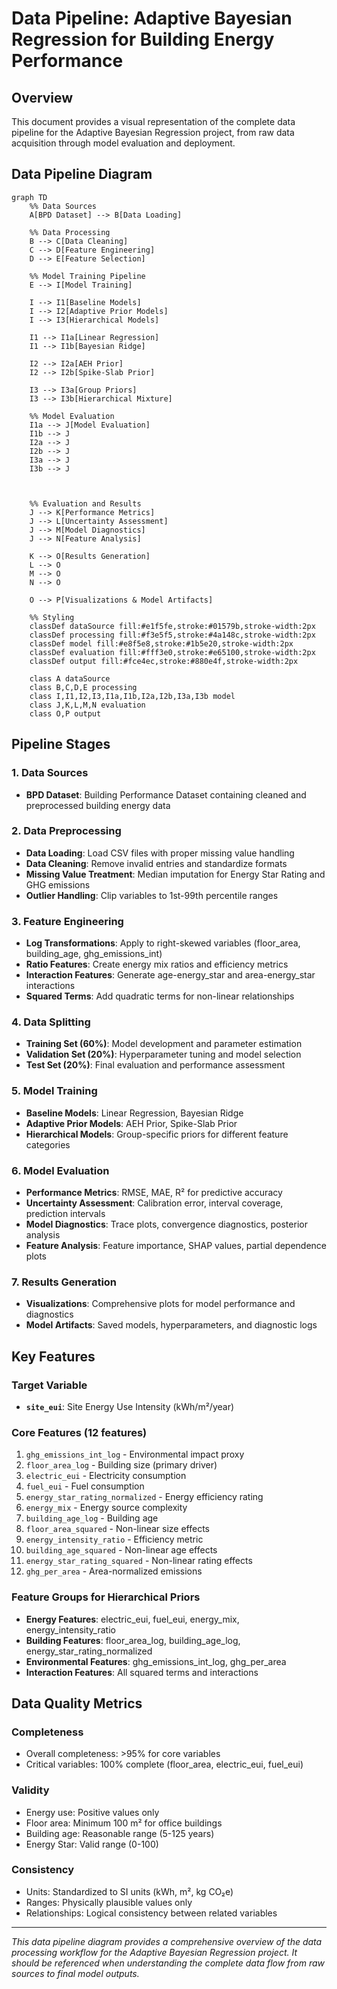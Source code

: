 # Data Pipeline: Adaptive Bayesian Regression for Building Energy Performance

## Overview
This document provides a visual representation of the complete data pipeline for the Adaptive Bayesian Regression project, from raw data acquisition through model evaluation and deployment.

## Data Pipeline Diagram

```mermaid
graph TD
    %% Data Sources
    A[BPD Dataset] --> B[Data Loading]
    
    %% Data Processing
    B --> C[Data Cleaning]
    C --> D[Feature Engineering]
    D --> E[Feature Selection]
    
    %% Model Training Pipeline
    E --> I[Model Training]
    
    I --> I1[Baseline Models]
    I --> I2[Adaptive Prior Models]
    I --> I3[Hierarchical Models]
    
    I1 --> I1a[Linear Regression]
    I1 --> I1b[Bayesian Ridge]
    
    I2 --> I2a[AEH Prior]
    I2 --> I2b[Spike-Slab Prior]
    
    I3 --> I3a[Group Priors]
    I3 --> I3b[Hierarchical Mixture]
    
    %% Model Evaluation
    I1a --> J[Model Evaluation]
    I1b --> J
    I2a --> J
    I2b --> J
    I3a --> J
    I3b --> J
    

    
    %% Evaluation and Results
    J --> K[Performance Metrics]
    J --> L[Uncertainty Assessment]
    J --> M[Model Diagnostics]
    J --> N[Feature Analysis]
    
    K --> O[Results Generation]
    L --> O
    M --> O
    N --> O
    
    O --> P[Visualizations & Model Artifacts]
    
    %% Styling
    classDef dataSource fill:#e1f5fe,stroke:#01579b,stroke-width:2px
    classDef processing fill:#f3e5f5,stroke:#4a148c,stroke-width:2px
    classDef model fill:#e8f5e8,stroke:#1b5e20,stroke-width:2px
    classDef evaluation fill:#fff3e0,stroke:#e65100,stroke-width:2px
    classDef output fill:#fce4ec,stroke:#880e4f,stroke-width:2px
    
    class A dataSource
    class B,C,D,E processing
    class I,I1,I2,I3,I1a,I1b,I2a,I2b,I3a,I3b model
    class J,K,L,M,N evaluation
    class O,P output
```

## Pipeline Stages

### 1. Data Sources
- **BPD Dataset**: Building Performance Dataset containing cleaned and preprocessed building energy data

### 2. Data Preprocessing
- **Data Loading**: Load CSV files with proper missing value handling
- **Data Cleaning**: Remove invalid entries and standardize formats
- **Missing Value Treatment**: Median imputation for Energy Star Rating and GHG emissions
- **Outlier Handling**: Clip variables to 1st-99th percentile ranges

### 3. Feature Engineering
- **Log Transformations**: Apply to right-skewed variables (floor_area, building_age, ghg_emissions_int)
- **Ratio Features**: Create energy mix ratios and efficiency metrics
- **Interaction Features**: Generate age-energy_star and area-energy_star interactions
- **Squared Terms**: Add quadratic terms for non-linear relationships

### 4. Data Splitting
- **Training Set (60%)**: Model development and parameter estimation
- **Validation Set (20%)**: Hyperparameter tuning and model selection
- **Test Set (20%)**: Final evaluation and performance assessment

### 5. Model Training
- **Baseline Models**: Linear Regression, Bayesian Ridge
- **Adaptive Prior Models**: AEH Prior, Spike-Slab Prior
- **Hierarchical Models**: Group-specific priors for different feature categories

### 6. Model Evaluation
- **Performance Metrics**: RMSE, MAE, R² for predictive accuracy
- **Uncertainty Assessment**: Calibration error, interval coverage, prediction intervals
- **Model Diagnostics**: Trace plots, convergence diagnostics, posterior analysis
- **Feature Analysis**: Feature importance, SHAP values, partial dependence plots

### 7. Results Generation
- **Visualizations**: Comprehensive plots for model performance and diagnostics
- **Model Artifacts**: Saved models, hyperparameters, and diagnostic logs

## Key Features

### Target Variable
- **`site_eui`**: Site Energy Use Intensity (kWh/m²/year)

### Core Features (12 features)
1. `ghg_emissions_int_log` - Environmental impact proxy
2. `floor_area_log` - Building size (primary driver)
3. `electric_eui` - Electricity consumption
4. `fuel_eui` - Fuel consumption
5. `energy_star_rating_normalized` - Energy efficiency rating
6. `energy_mix` - Energy source complexity
7. `building_age_log` - Building age
8. `floor_area_squared` - Non-linear size effects
9. `energy_intensity_ratio` - Efficiency metric
10. `building_age_squared` - Non-linear age effects
11. `energy_star_rating_squared` - Non-linear rating effects
12. `ghg_per_area` - Area-normalized emissions

### Feature Groups for Hierarchical Priors
- **Energy Features**: electric_eui, fuel_eui, energy_mix, energy_intensity_ratio
- **Building Features**: floor_area_log, building_age_log, energy_star_rating_normalized
- **Environmental Features**: ghg_emissions_int_log, ghg_per_area
- **Interaction Features**: All squared terms and interactions

## Data Quality Metrics

### Completeness
- Overall completeness: >95% for core variables
- Critical variables: 100% complete (floor_area, electric_eui, fuel_eui)

### Validity
- Energy use: Positive values only
- Floor area: Minimum 100 m² for office buildings
- Building age: Reasonable range (5-125 years)
- Energy Star: Valid range (0-100)

### Consistency
- Units: Standardized to SI units (kWh, m², kg CO₂e)
- Ranges: Physically plausible values only
- Relationships: Logical consistency between related variables

---

*This data pipeline diagram provides a comprehensive overview of the data processing workflow for the Adaptive Bayesian Regression project. It should be referenced when understanding the complete data flow from raw sources to final model outputs.* 